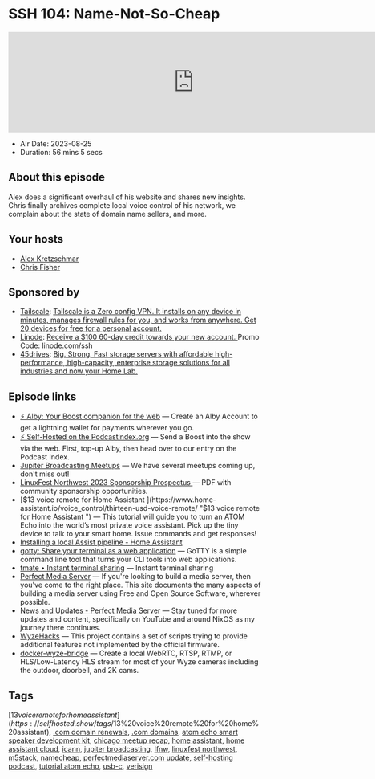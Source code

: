 # SSH 104: Name-Not-So-Cheap

<iframe src="https://player.fireside.fm/v2/dUlrHQih+fGmU2Gnf?theme=dark" width="740" height="200" frameborder="0" scrolling="no"></iframe>

* Air Date: 2023-08-25
* Duration: 56 mins 5 secs

## About this episode

Alex does a significant overhaul of his website and shares new insights. Chris finally archives complete local voice control of his network, we complain about the state of domain name sellers, and more.

## Your hosts
* [Alex Kretzschmar](https://selfhosted.show/hosts/alexktz)
* [Chris Fisher](https://selfhosted.show/hosts/chrislas)

## Sponsored by

  * [Tailscale](http://tailscale.com/selfhosted): [Tailscale is a Zero config VPN. It installs on any device in minutes, manages firewall rules for you, and works from anywhere. Get 20 devices for free for a personal account. ](http://tailscale.com/selfhosted)
  * [Linode](https://linode.com/ssh): [Receive a $100 60-day credit towards your new account. ](https://linode.com/ssh) Promo Code: linode.com/ssh
  * [45drives](https://45homelab.com): [Big. Strong. Fast storage servers with affordable high-performance, high-capacity, enterprise storage solutions for all industries and now your Home Lab.](https://45homelab.com)



## Episode links

  * [⚡ Alby: Your Boost companion for the web](https://getalby.com/ "⚡ Alby: Your Boost companion for the web") — Create an Alby Account to get a lightning wallet for payments wherever you go. 
  * [⚡ Self-Hosted on the Podcastindex.org](https://podcastindex.org/podcast/830124 "⚡ Self-Hosted on the Podcastindex.org") — Send a Boost into the show via the web. First, top-up Alby, then head over to our entry on the Podcast Index.
  * [Jupiter Broadcasting Meetups](https://www.meetup.com/jupiterbroadcasting/ "Jupiter Broadcasting Meetups") — We have several meetups coming up, don't miss out!
  * [LinuxFest Northwest 2023 Sponsorship Prospectus ](https://lfnw.org/linuxfest-northwest-2023-sponsorship-prospectus.pdf "LinuxFest Northwest 2023 Sponsorship Prospectus ") — PDF with community sponsorship opportunities. 
  * [$13 voice remote for Home Assistant ](https://www.home-assistant.io/voice_control/thirteen-usd-voice-remote/ "$13 voice remote for Home Assistant ") — This tutorial will guide you to turn an ATOM Echo into the world’s most private voice assistant. Pick up the tiny device to talk to your smart home. Issue commands and get responses!
  * [Installing a local Assist pipeline - Home Assistant](https://www.home-assistant.io/voice_control/voice_remote_local_assistant "Installing a local Assist pipeline - Home Assistant")
  * [gotty: Share your terminal as a web application](https://github.com/yudai/gotty "gotty: Share your terminal as a web application") — GoTTY is a simple command line tool that turns your CLI tools into web applications.
  * [tmate • Instant terminal sharing](https://tmate.io/ "tmate • Instant terminal sharing") — Instant terminal sharing
  * [Perfect Media Server](https://perfectmediaserver.com/ "Perfect Media Server") — If you're looking to build a media server, then you've come to the right place. This site documents the many aspects of building a media server using Free and Open Source Software, wherever possible.
  * [News and Updates - Perfect Media Server](https://perfectmediaserver.com/blog/#news-and-updates "News and Updates - Perfect Media Server") — Stay tuned for more updates and content, specifically on YouTube and around NixOS as my journey there continues.
  * [WyzeHacks](https://github.com/HclX/WyzeHacks "WyzeHacks") — This project contains a set of scripts trying to provide additional features not implemented by the official firmware. 
  * [docker-wyze-bridge](https://github.com/mrlt8/docker-wyze-bridge "docker-wyze-bridge") — Create a local WebRTC, RTSP, RTMP, or HLS/Low-Latency HLS stream for most of your Wyze cameras including the outdoor, doorbell, and 2K cams.



## Tags

[$13 voice remote for home assistant](https://selfhosted.show/tags/$13%20voice%20remote%20for%20home%20assistant), [.com domain renewals](https://selfhosted.show/tags/.com%20domain%20renewals), [.com domains](https://selfhosted.show/tags/.com%20domains), [atom echo smart speaker development kit](https://selfhosted.show/tags/atom%20echo%20smart%20speaker%20development%20kit), [chicago meetup recap](https://selfhosted.show/tags/chicago%20meetup%20recap), [home assistant](https://selfhosted.show/tags/home%20assistant), [home assistant cloud](https://selfhosted.show/tags/home%20assistant%20cloud), [icann](https://selfhosted.show/tags/icann), [jupiter broadcasting](https://selfhosted.show/tags/jupiter%20broadcasting), [lfnw](https://selfhosted.show/tags/lfnw), [linuxfest northwest](https://selfhosted.show/tags/linuxfest%20northwest), [m5stack](https://selfhosted.show/tags/m5stack), [namecheap](https://selfhosted.show/tags/namecheap), [perfectmediaserver.com update](https://selfhosted.show/tags/perfectmediaserver.com%20update), [self-hosting podcast](https://selfhosted.show/tags/self-hosting%20podcast), [tutorial atom echo](https://selfhosted.show/tags/tutorial%20atom%20echo), [usb-c](https://selfhosted.show/tags/usb-c), [verisign](https://selfhosted.show/tags/verisign)